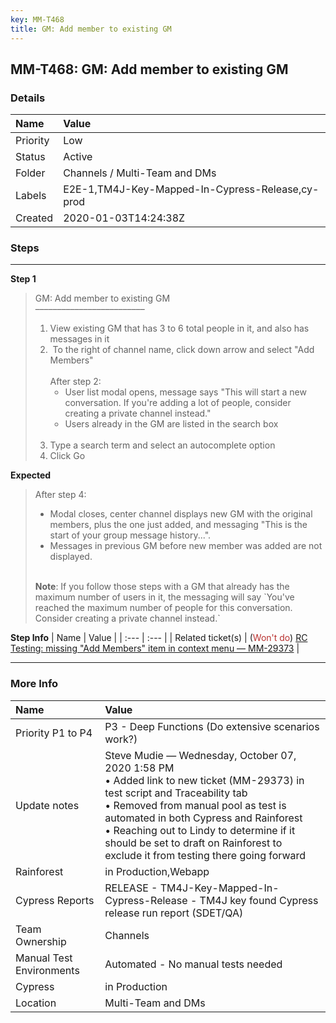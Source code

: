 ```yaml
---
key: MM-T468
title: GM: Add member to existing GM
---
```


## MM-T468: GM: Add member to existing GM

### Details

| Name     | Value                                            |
| :------- | :----------------------------------------------- |
| Priority | Low                                              |
| Status   | Active                                           |
| Folder   | Channels / Multi-Team and DMs                    |
| Labels   | E2E-1,TM4J-Key-Mapped-In-Cypress-Release,cy-prod |
| Created  | 2020-01-03T14:24:38Z                             |

### Steps

<hr/>

**Step 1**

> <article>GM: Add member to existing GM<br />–––––––––––––––––––––––––<ol><li>View existing GM that has 3 to 6 total people in it, and also has messages in it</li><li> To the right of channel name, click down arrow and select "Add Members"<br /><br />After step 2:<ul><li>User list modal opens, message says "This will start a new conversation. If you're adding a lot of people, consider creating a private channel instead."</li><li>Users already in the GM are listed in the search box<br /><br /></li></ul></li><li>Type a search term and select an autocomplete option</li><li>Click Go</li></ol></article>

**Expected**

> <article>After step 4:<ul><li>Modal closes, center channel displays new GM with the original members, plus the one just added, and messaging "This is the start of your group message history...".</li><li>Messages in previous GM before new member was added are not displayed.<br /><br /></li></ul><strong>Note</strong>: If you follow those steps with a GM that already has the maximum number of users in it, the messaging will say `You've reached the maximum number of people for this conversation. Consider creating a private channel instead.`</article>

**Step Info**
| Name | Value |
| :--- | :--- |
| Related ticket(s) | (<span style="color:rgb(184, 49, 47)">Won't do</span>) <a href="https://mattermost.atlassian.net/browse/MM-29373">RC Testing: missing "Add Members" item in context menu — MM-29373</a> |

<hr/>

### More Info

| Name                     | Value                                                                                                                                                                                                                                                                                                                                                    |
| :----------------------- | :------------------------------------------------------------------------------------------------------------------------------------------------------------------------------------------------------------------------------------------------------------------------------------------------------------------------------------------------------- |
| Priority P1 to P4        | P3 - Deep Functions (Do extensive scenarios work?)                                                                                                                                                                                                                                                                                                       |
| Update notes             | Steve Mudie — Wednesday, October 07, 2020 1:58 PM<br />• Added link to new ticket (MM-29373) in test script and Traceability tab<br />• Removed from manual pool as test is automated in both Cypress and Rainforest<br />• Reaching out to Lindy to determine if it should be set to draft on Rainforest to exclude it from testing there going forward |
| Rainforest               | in Production,Webapp                                                                                                                                                                                                                                                                                                                                     |
| Cypress Reports          | RELEASE - TM4J-Key-Mapped-In-Cypress-Release - TM4J key found Cypress release run report (SDET/QA)                                                                                                                                                                                                                                                       |
| Team Ownership           | Channels                                                                                                                                                                                                                                                                                                                                                 |
| Manual Test Environments | Automated - No manual tests needed                                                                                                                                                                                                                                                                                                                       |
| Cypress                  | in Production                                                                                                                                                                                                                                                                                                                                            |
| Location                 | Multi-Team and DMs                                                                                                                                                                                                                                                                                                                                       |

